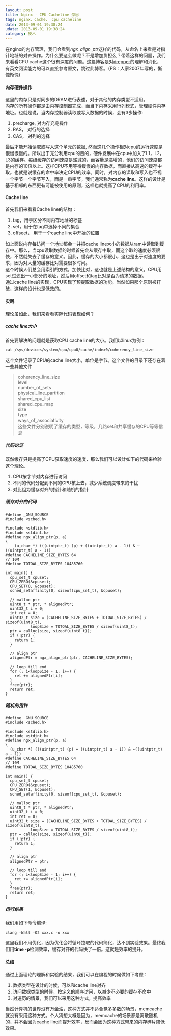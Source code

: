 ```yaml
---
layout: post
title: Nginx - CPU Cacheline 深思
tags: nginx，cache， cpu cacheline
date: 2013-09-01 19:38:24
udate: 2013-09-01 19:38:24
category: 技术
---
```

  
[cpucachearticle]: http://www.akkadia.org/drepper/cpumemory.pdf "原作"

在nginx的内存管理，我们会看到*ngx_align_ptr*这样的代码，从命名上来看是对指针地址的对齐操作。为什么要这么做呢？不是增加负担么？带着这样的问题，我们来看看CPU cache这个很有深度的问题。这篇博客是对[drepper][cpucachearticle]的理解和消化，有英文阅读能力的可以直接参考原文，跳过此博客。（PS：人家2007年写的，惭愧惭愧)
  
#### 内存硬件操作
这里的内存只是对同步的DRAM进行表述，对于其他的内存类型不适用。  
内存的所有操作都是由内存控制器完成，而当下内存采用行列模式，管理硬件内存地址。也就是说，当内存控制器读取或写入数据的时候，会有3步操作:    
1. precharge, 对内存充电操作  
2. RAS， 对行的选择  
3. CAS， 对列的选择   
  
最后才能开始读取或写入这个单元的数据, 然而这几个操作相对cpu的运行速度是很慢很慢的。所以出于充分利用cpu的目的，硬件发展中在cpu中加入了L1，L2，L3的缓存。每级缓存的访问速度是递减的，而容量是递增的，他们的访问速度都是内存的10倍以上。这样CPU不用等待缓慢的内存数据，而直接从高速的缓存中取。也就是说缓存的命中率决定CPU的效率。同时，对内存的读取和写入也不视一个字节一个字节写入，而是一串字节，我们通常称为**cache line**。这样的设计是基于相邻的东西更有可能被使用的原则，这样也就提高了CPU的利用率。  
  
#### Cache line  
首先我们来看看Cache line的结构：  
1. tag，用于区分不同内存地址的标签  
2. set，用于在tag中选择不同的集合  
3. offseet， 用于一个cache line中开始的位置  
  
如上面说内存每访问一个地址都会一并把cache line大小的数据从ram中读取到缓存中。那么，当cpu读取数据的时候首先会从缓存中取，而这个取的速度必须很快，不然就失去了缓存的意义。因此，缓存的大小都很小，这也是出于对速度的要求，因为对大量的缓存比对需要很多时间。  
这个时候人们总会用索引的方式，加快比对，这也就是上述结构的意义。CPU用set过滤出一小部分的地址，然后用offset和tag比对是否为请求的数据。  
通过cache line的实现，CPU实现了预提取数据的功能。当然如果那个原则被打破，这样的设计也是低效的。
  
#### 实践  
理论虽如此，我们来看看实际代码表现如何？  
##### cache line大小  
首先要解决的问题就是获取CPU cache line的大小。我们以linux为例：    

    cat /sys/devices/system/cpu/cpu0/cache/index0/coherency_line_size   

这个文件记录了CPU的cache line大小，单位是字节。这个文件的目录下还存在着一些其他文件  
> coherency_line_size  
> level  
> number_of_sets  
> physical_line_partition  
> shared_cpu_list  
> shared_cpu_map  
> size  
> type  
> ways_of_associativity  
这些文件分别说明了缓存的类型，等级，几路set和共享缓存的CPU等等信息
  
##### 代码论证  
既然缓存只是提高了CPU获取速度的速度，那么我们可以设计如下的代码来检验这个理论。  
1. CPU按字节对内存进行访问  
2. 不同的代码分配到不同的CPU核上去，减少系统调度带来的干扰   
3. 对比组为缓存对齐的指针和随机的指针  
  
##### 缓存对齐的代码  

    #define _GNU_SOURCE
    #include <sched.h>

    #include <stdlib.h>
    #include <stdint.h>
    #define ngx_align_ptr(p, a)                                                   \
        (u_char *) (((uintptr_t) (p) + ((uintptr_t) a - 1)) & ~((uintptr_t) a - 1))
    #define CACHELINE_SIZE_BYTES 64
    // 10M
    #define TOTOAL_SIZE_BYTES 10485760

    int main() {
      cpu_set_t cpuset;
      CPU_ZERO(&cpuset);
      CPU_SET(0, &cpuset);
      sched_setaffinity(0, sizeof(cpu_set_t), &cpuset);

      // malloc ptr
      uint8_t * ptr, * alignedPtr;
      uint32_t i = 0;
      int ret = 0;
      uint32_t size = (CACHELINE_SIZE_BYTES + TOTOAL_SIZE_BYTES) / sizeof(uint8_t),
               loopSize = TOTOAL_SIZE_BYTES / sizeof(uint8_t);
      ptr = calloc(size, sizeof(uint8_t));
      if (!ptr) {
        return 1;
      }

      // align ptr
      alignedPtr = ngx_align_ptr(ptr, CACHELINE_SIZE_BYTES);

      // loop till end
      for (; i<loopSize - 1; i++) {
        ret += alignedPtr[i];
      }
      free(ptr);
      return ret;
    }
  
  
##### 随机的指针  

    #define _GNU_SOURCE
    #include <sched.h>

    #include <stdlib.h>
    #include <stdint.h>
    #define ngx_align_ptr(p, a)                                                   \
      (u_char *) (((uintptr_t) (p) + ((uintptr_t) a - 1)) & ~((uintptr_t) a - 1))
    #define CACHELINE_SIZE_BYTES 64
    // 10M
    #define TOTOAL_SIZE_BYTES 10485760

    int main() {
      cpu_set_t cpuset;
      CPU_ZERO(&cpuset);
      CPU_SET(1, &cpuset);
      sched_setaffinity(0, sizeof(cpu_set_t), &cpuset);

      // malloc ptr
      uint8_t * ptr, * alignedPtr;
      uint32_t i = 0;
      int ret = 0;
      uint32_t size = (CACHELINE_SIZE_BYTES + TOTOAL_SIZE_BYTES) / sizeof(uint8_t),
               loopSize = TOTOAL_SIZE_BYTES / sizeof(uint8_t);
      ptr = calloc(size, sizeof(uint8_t));
      if (!ptr) {
        return 1;
      }

      // align ptr
      alignedPtr = ptr;

      // loop till end
      for (; i<loopSize - 1; i++) {
        ret += alignedPtr[i];
      }
      free(ptr);
      return ret;
    }
  
##### 运行结果  
我们用如下命令编译:  

    clang -Wall -O2 xxx.c -o xxx

这里我们不用优化，因为优化会将循环拉取的代码简化，达不到实验效果。最终我们用**time -p**检测效率，缓存对齐的代码快了一倍。这就是效率的提升。  
  
#### 总结  
通过上面理论的理解和实验的结果，我们可以在编程的时候做如下考虑：  
1. 数据类型在设计的时候，可以和cache line对齐  
2. 访问数据类型的时候，按定义的顺序访问，以减少不必要的缓存不命中  
3. 对遍历的情景，我们可以采用这种方式，提高效率  
  
当然计算机的世界没有万金油，这种方式并不适合觉多多数的场景，memcache就没有采用这种方式。个人猜想大概是因为，memcache的场景都是离散随机的，并不会因为cache line而提升效率，反而会因为这种方式带来的内存碎片降低效果。  
